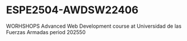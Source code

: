 # ESPE2504-AWDSW22406
WORHSHOPS
Advanced Web Development course at Universidad de las Fuerzas Armadas period 202550
